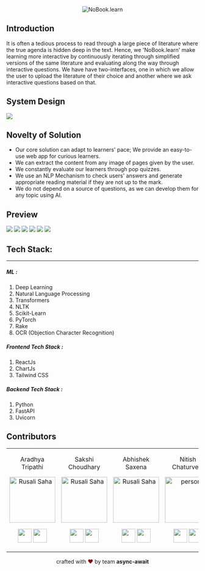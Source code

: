 <p align="center">
<img src="https://cdn.discordapp.com/attachments/816186705991696406/820705097352216626/Screenshot_2021-03-14_at_22.33.48.png" alt="NoBook.learn"/>
</p>

Introduction 
---
It is often a tedious process to read through a large piece of literature where the true agenda is hidden deep in the text. Hence, we 'NoBook.learn' make learning more interactive by continuously iterating through simplified versions of the same literature and evaluating along the way through interactive questions. We have have two-interfaces, one in which we allow the user to upload the literature of their choice and another where we ask interactive questions based on that. 

System Design
---
![](https://cdn.discordapp.com/attachments/816371216214392892/816671568155115560/Interactive_learning.png)


Novelty of Solution
---
<ul>
<li>Our core solution can adapt to learners' pace; We provide an easy-to-use web app for curious learners.</li>
 <li>We can extract the content from any image of pages given by the user.</li>
 <li>We constantly evaluate our learners through pop quizzes.</li>
 <li>We use an NLP Mechanism to check users' answers and generate appropriate reading material if they are not up to the mark.</li>
 <li>We do not depend on a source of questions, as we can develop them for any topic using AI.</li>
 </ul>

Preview
----

![](https://cdn.discordapp.com/attachments/816371216214392892/820736775080509440/Screenshot_2021-03-15_at_00.39.43.png)
![](https://cdn.discordapp.com/attachments/816371216214392892/820746686309466142/Screenshot_2021-03-15_at_01.19.08.png)
![](https://cdn.discordapp.com/attachments/816186705991696406/820736043702550558/Screenshot_2021-03-14_at_20.53.01.png)
![](https://cdn.discordapp.com/attachments/816371216214392892/820738887868874792/Screenshot_2021-03-15_at_00.48.09.png)
![](https://cdn.discordapp.com/attachments/816371216214392892/820738943934005248/Screenshot_2021-03-15_at_00.48.23.png)
![](https://cdn.discordapp.com/attachments/816371216214392892/820737060800430130/Screenshot_2021-03-15_at_00.40.55.png)

## **Tech Stack:**

<hr>


##### ML :

  1.	Deep Learning
  2. Natural Language Processing
  3. Transformers
  5.	NLTK
  6.	Scikit-Learn
  7.	PyTorch
  8. Rake
  9. OCR (Objection Character Recognition)
  
  

##### Frontend Tech Stack :

1. ReactJs
2. ChartJs
3. Tailwind CSS

##### Backend Tech Stack :

1. Python
2. FastAPI
3. Uvicorn


  
  
  ## Contributors

<table>
<tr align="center">




<td>

Aradhya Tripathi

<p align="center">
<img src = "https://avatars.githubusercontent.com/Aradhya-Tripathi"  height="120" alt="Rusali Saha">
</p>
<p align="center">
<a href = "https://github.com/Aradhya-Tripathi"><img src = "http://www.iconninja.com/files/241/825/211/round-collaboration-social-github-code-circle-network-icon.svg" width="36" height = "36"/></a>
<a href = "https://www.linkedin.com/in/aradhya-tripathi51/">
<img src = "http://www.iconninja.com/files/863/607/751/network-linkedin-social-connection-circular-circle-media-icon.svg" width="36" height="36"/>
</a>
</p>
</td>

<td>

Sakshi Choudhary

<p align="center">
<img src = "https://avatars.githubusercontent.com/sakshi-choudhary"  height="120" alt="Rusali Saha">
</p>
<p align="center">
<a href = "https://github.com/sakshi-choudhary"><img src = "http://www.iconninja.com/files/241/825/211/round-collaboration-social-github-code-circle-network-icon.svg" width="36" height = "36"/></a>
<a href = "https://www.linkedin.com/in/sakshichoudhary23/">
<img src = "http://www.iconninja.com/files/863/607/751/network-linkedin-social-connection-circular-circle-media-icon.svg" width="36" height="36"/>
</a>
</p>
</td>

<td>

Abhishek Saxena

<p align="center">
<img src = "https://avatars.githubusercontent.com/saxenabhishek"  height="120" alt="Rusali Saha">
</p>
<p align="center">
<a href = "https://github.com/saxenabhishek"><img src = "http://www.iconninja.com/files/241/825/211/round-collaboration-social-github-code-circle-network-icon.svg" width="36" height = "36"/></a>
<a href = "https://www.linkedin.com/in/sakshichoudhary23/">
<img src = "http://www.iconninja.com/files/863/607/751/network-linkedin-social-connection-circular-circle-media-icon.svg" width="36" height="36"/>
</a>
</p>
</td>

<td>

Nitish Chaturvedi

<p align="center">
<img src = "https://avatars.githubusercontent.com/u/85406812?v=4"  height="120" alt="person">
</p>
<p align="center">
<a href = "https://github.com/nastyphantom"><img src = "http://www.iconninja.com/files/241/825/211/round-collaboration-social-github-code-circle-network-icon.svg" width="36" height = "36"/></a>
<a href = "https://www.linkedin.com/in/nitishc0409/">
<img src = "http://www.iconninja.com/files/863/607/751/network-linkedin-social-connection-circular-circle-media-icon.svg" width="36" height="36"/>
</a>
</p>
</td>






  </table>
</tr>
  </table>


<p align="center">
crafted with <span style="color: #8b0000;">&hearts;</span> by team <b>async-await</b>
</p>
